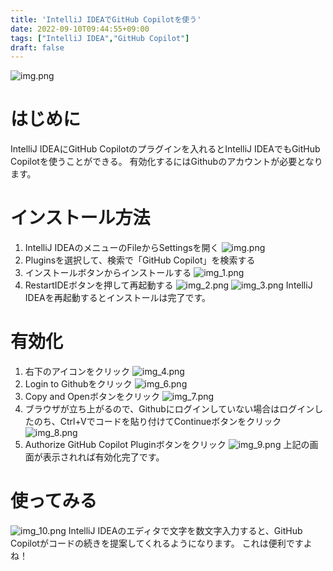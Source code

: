 ```yaml
---
title: 'IntelliJ IDEAでGitHub Copilotを使う'
date: 2022-09-10T09:44:55+09:00
tags: ["IntelliJ IDEA","GitHub Copilot"]
draft: false
---
```


![img.png](images/img.png)

# はじめに
IntelliJ IDEAにGitHub Copilotのプラグインを入れるとIntelliJ IDEAでもGitHub Copilotを使うことができる。
有効化するにはGithubのアカウントが必要となります。

# インストール方法
1. IntelliJ IDEAのメニューのFileからSettingsを開く
![img.png](images/img_0.png)
2. Pluginsを選択して、検索で「GitHub Copilot」を検索する
3. インストールボタンからインストールする
![img_1.png](images/img_1.png)
4. RestartIDEボタンを押して再起動する
![img_2.png](images/img_2.png)
![img_3.png](images/img_3.png)
IntelliJ IDEAを再起動するとインストールは完了です。

# 有効化
1. 右下のアイコンをクリック
![img_4.png](images/img_4.png)
2. Login to Githubをクリック
![img_6.png](images/img_6.png)
3. Copy and Openボタンをクリック
![img_7.png](images/img_7.png)
4. ブラウザが立ち上がるので、Githubにログインしていない場合はログインしたのち、Ctrl+Vでコードを貼り付けてContinueボタンをクリック
![img_8.png](images/img_8.png)
5. Authorize GitHub Copilot Pluginボタンをクリック
![img_9.png](images/img_9.png)
上記の画面が表示されれば有効化完了です。

# 使ってみる
![img_10.png](images/img_10.png)
IntelliJ IDEAのエディタで文字を数文字入力すると、GitHub Copilotがコードの続きを提案してくれるようになります。
これは便利ですよね！
